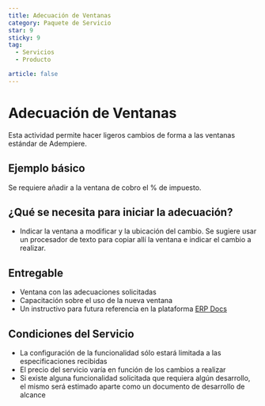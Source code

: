 ```yaml
---
title: Adecuación de Ventanas
category: Paquete de Servicio
star: 9
sticky: 9
tag:
  - Servicios
  - Producto

article: false
---
```

# Adecuación de Ventanas

Esta actividad permite hacer ligeros cambios de forma a las ventanas estándar de Adempiere.

## Ejemplo básico

Se requiere añadir a la ventana de cobro el % de impuesto.

## ¿Qué se necesita para iniciar la adecuación?

- Indicar la ventana a modificar y la ubicación del cambio. Se sugiere usar un procesador de texto para copiar allí la ventana e indicar el cambio a realizar.

## Entregable

- Ventana con las adecuaciones solicitadas
- Capacitación sobre el uso de la nueva ventana
- Un instructivo para futura referencia en la plataforma [ERP Docs](https://docs.erpya.com)

## Condiciones del Servicio

- La configuración de la funcionalidad sólo estará limitada a las especificaciones recibidas
- El precio del servicio varía en función de los cambios a realizar
- Si existe alguna funcionalidad solicitada que requiera algún desarrollo, el mismo será estimado aparte como un documento de desarrollo de alcance
